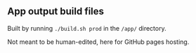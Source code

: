 ## App output build files
Built by running `./build.sh prod` in the `/app/` directory.

Not meant to be human-edited, here for GitHub pages hosting.
